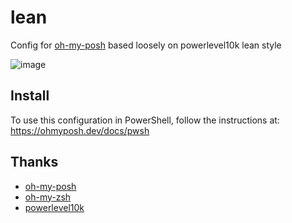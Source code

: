 # lean

Config for <a href="https://github.com/JanDeDobbeleer/oh-my-posh">oh-my-posh</a> based loosely on powerlevel10k lean style

![image](https://user-images.githubusercontent.com/31895026/131591768-c6ba39f3-20a3-481c-aa17-bfa9cf873244.png)


## Install

To use this configuration in PowerShell, follow the instructions at: https://ohmyposh.dev/docs/pwsh

## Thanks

* [oh-my-posh]
* [oh-my-zsh]
* [powerlevel10k]

[oh-my-posh]: https://github.com/JanDeDobbeleer/oh-my-posh
[powerlevel10k]: https://github.com/romkatv/powerlevel10k
[oh-my-zsh]: https://github.com/robbyrussell/oh-my-zsh
